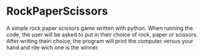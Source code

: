 # RockPaperScissors
A simple rock paper scissors game written with python. When running the code, the user will be asked to put in their choice of rock, paper or scissors. After writing theiri choice, the program will print the computer versus your hand and rite wich one is the winner.

